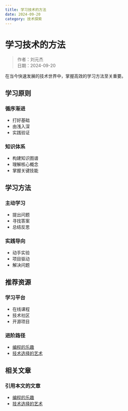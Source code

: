 ```yaml
---
title: 学习技术的方法
date: 2024-09-20
category: 技术探索
---
```


# 学习技术的方法

> 作者：刘元杰  
> 日期：2024-09-20

在当今快速发展的技术世界中，掌握高效的学习方法至关重要。

## 学习原则

### 循序渐进

- 打好基础
- 由浅入深
- 实践验证

### 知识体系

- 构建知识图谱
- 理解核心概念
- 掌握关键技能

## 学习方法

### 主动学习

- 提出问题
- 寻找答案
- 总结反思

### 实践导向

- 动手实验
- 项目驱动
- 解决问题

## 推荐资源

### 学习平台

- 在线课程
- 技术社区
- 开源项目

### 进阶路径

- [编程的乐趣](programming-joy.html)
- [技术选择的艺术](tech-choice.html)

## 相关文章

### 引用本文的文章

- [编程的乐趣](programming-joy.html)
- [技术选择的艺术](tech-choice.html) 